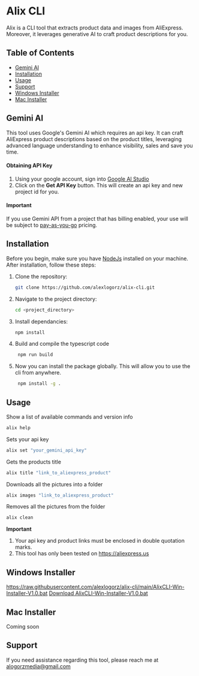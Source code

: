 # Alix CLI

Alix is a CLI tool that extracts product data and images from AliExpress. Moreover, it leverages generative AI to craft product descriptions for you.

## Table of Contents

- [Gemini AI](#gemini-ai)
- [Installation](#installation)
- [Usage](#usage)
- [Support](#support)
- [Windows Installer](#windows-installer)
- [Mac Installer](#mac-installer)

## Gemini AI
This tool uses Google's Gemini AI which requires an api key. It can craft AliExpress product descriptions based on the product titles, leveraging advanced language understanding to enhance visibility, sales and save you time.

#### Obtaining API Key
1. Using your google account, sign into [Google AI Studio](https://ai.google.dev/aistudio)
2. Click on the **Get API Key** button. This will create an api key and new project id for you.

#### Important
If you use Gemini API from a project that has billing enabled, your use will be subject to [pay-as-you-go](https://ai.google.dev/pricing?_gl=1*czahyb*_ga*Nzk0MjIzOTI2LjE3MTc1MDczNDc.*_ga_P1DBVKWT6V*MTcxNzUzMzI4Ny4zLjEuMTcxNzUzNTI2NS42MC4wLjE0Njc2OTIxOTI.) pricing. 

## Installation

Before you begin, make sure you have [NodeJs](https://nodejs.org/en/download/package-manager) installed on your machine. After installation, follow these steps:

1. Clone the repository:
   ```bash
   git clone https://github.com/alexlogorz/alix-cli.git
   ```
2. Navigate to the project directory:
   ```bash
   cd <project_directory>
   ```
3. Install dependancies:
   ```bash
   npm install
   ```
4. Build and compile the typescript code
   ```bash
    npm run build
   ```
5. Now you can install the package globally. This will allow you to use the cli from anywhere.
   ```bash
    npm install -g .
   ```

## Usage
Show a list of available commands and version info
``` bash
alix help
```

Sets your api key
``` bash
alix set "your_gemini_api_key"
```
Gets the products title
``` bash
alix title "link_to_aliexpress_product"
```
Downloads all the pictures into a folder
``` bash
alix images "link_to_aliexpress_product"
```
Removes all the pictures from the folder
``` bash
alix clean
```

**Important**
1. Your api key and product links must be enclosed in double quotation marks.
2. This tool has only been tested on https://aliexpress.us

## Windows Installer
https://raw.githubusercontent.com/alexlogorz/alix-cli/main/AlixCLI-Win-Installer-V1.0.bat
[Download AlixCLI-Win-Installer-V1.0.bat](https://raw.githubusercontent.com/alexlogorz/alix-cli/main/AlixCLI-Win-Installer-V1.0.bat)

## Mac Installer
Coming soon

## Support
If you need assistance regarding this tool, please reach me at alogorzmedia@gmail.com
